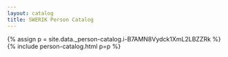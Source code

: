 ```yaml
---
layout: catalog
title: SWERIK Person Catalog
---
```

{% assign p = site.data._person-catalog.i-B7AMN8Vydck1XmL2LBZZRk %}
{% include person-catalog.html p=p %}

